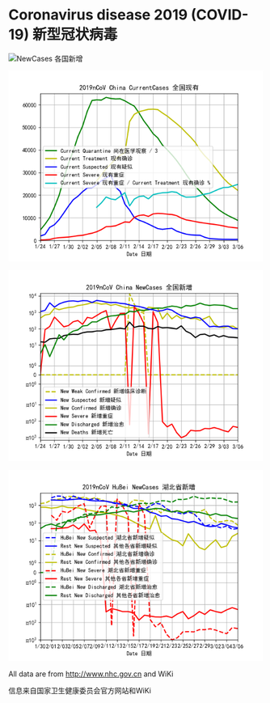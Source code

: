 # Coronavirus disease 2019 (COVID-19) 新型冠状病毒

![NewCases 各国新增](/Coutries.png )

![China CurrentCases 全国现有](/CurrentCases.png )

![China NewCases 全国新增](/NewCases.png)

![HuBei NewCases 湖北省新增](/HuBeiNewCases.png)

All data are from http://www.nhc.gov.cn and WiKi

信息来自国家卫生健康委员会官方网站和WiKi
